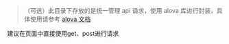 > （可选）此目录下存放的是统一管理 api 请求，使用 alova 库进行封装，具体使用请参考 [alova 文档](https://alova.js.org/)

建议在页面中直接使用get、post进行请求
